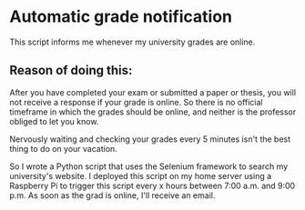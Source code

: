 # Automatic grade notification
This script informs me whenever my university grades are online.

## Reason of doing this:
After you have completed your exam or submitted a paper or thesis, you will not receive a response if your grade is online. So there is no official timeframe in which the grades should be online, and neither is the professor obliged to let you know.

Nervously waiting and checking your grades every 5 minutes isn't the best thing to do on your vacation.

So I wrote a Python script that uses the Selenium framework to search my university's website. I deployed this script on my home server using a Raspberry Pi to trigger this script every x hours between 7:00 a.m. and 9:00 p.m.
As soon as the grad is online, I'll receive an email.

